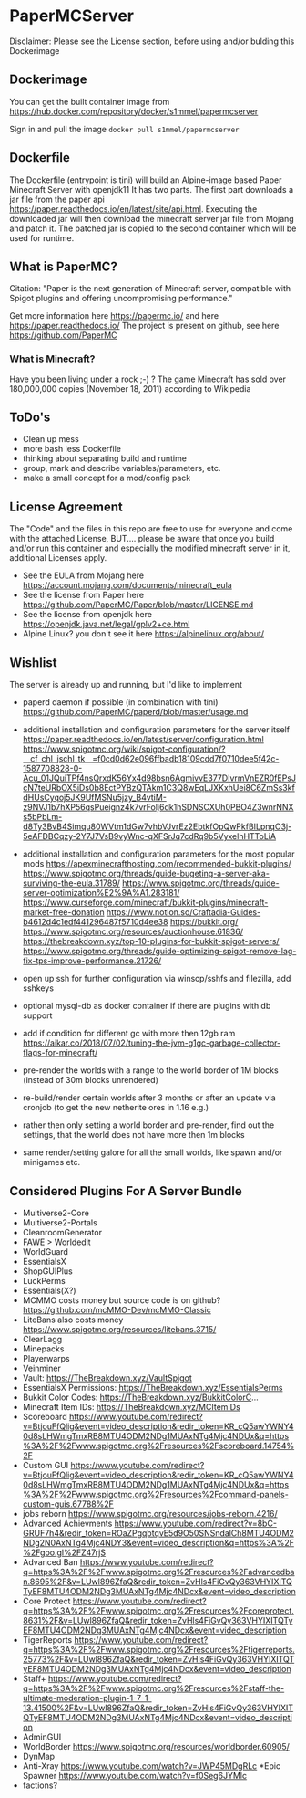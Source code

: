 # PaperMCServer

Disclaimer: Please see the License section, before using and/or bulding this Dockerimage

## Dockerimage 
You can get the built container image from
<https://hub.docker.com/repository/docker/s1mmel/papermcserver>

Sign in and pull the image
`docker pull s1mmel/papermcserver`

## Dockerfile

The Dockerfile (entrypoint is tini) will build an Alpine-image based Paper Minecraft Server with openjdk11
It has two parts. The first part downloads a jar file from the paper api 
<https://paper.readthedocs.io/en/latest/site/api.html>. Executing the downloaded jar will then download 
the minecraft server jar file from Mojang and patch it. The patched jar is copied to the second container which 
will be used for runtime.

## What is PaperMC?
Citation: "Paper is the next generation of Minecraft server, compatible with Spigot plugins and offering uncompromising performance."

Get more information here <https://papermc.io/> and here https://paper.readthedocs.io/
The project is present on github, see here <https://github.com/PaperMC>

### What is Minecraft?
Have you been living under a rock ;-) ? The game Minecraft has sold over 180,000,000 copies (November 18, 2011) according to Wikipedia

## ToDo's
* Clean up mess
* more bash less Dockerfile
* thinking about separating build and runtime
* group, mark and describe variables/parameters, etc.
* make a small concept for a mod/config pack 

## License Agreement
The "Code" and the files in this repo are free to use for everyone and come with the attached License, BUT....
please be aware that once you build and/or run this container and especially the modified minecraft server in it, additional Licenses apply.

* See the EULA from Mojang here <https://account.mojang.com/documents/minecraft_eula>
* See the license from Paper here <https://github.com/PaperMC/Paper/blob/master/LICENSE.md>
* See the license from openjdk here <https://openjdk.java.net/legal/gplv2+ce.html>
* Alpine Linux? you don't see it here <https://alpinelinux.org/about/>

## Wishlist

The server is already up and running, but I'd like to implement 

* paperd daemon if possible (in combination with tini) 
<https://github.com/PaperMC/paperd/blob/master/usage.md>

* additional installation and configuration parameters for the server itself 
<https://paper.readthedocs.io/en/latest/server/configuration.html>
<https://www.spigotmc.org/wiki/spigot-configuration/?__cf_chl_jschl_tk__=f0cd0d62e096ffbadb18109cdd7f0710dee5f42c-1587708828-0-Acu_01JQuiTPf4nsQrxdK56Yx4d98bsn6AgmivvE377DIvrmVnEZR0fEPsJcN7teURbOX5iDs0b8EctPYBzQTAkm1C3Q8wEqLJXKxhUei8C6ZmSs3kfdHUsCyqoj5JK9UfMSNu5jzy_B4vtiM-z9NVJ1b7hXP56qsPueignz4k7vrFolj6dk1hSDNSCXUh0PBO4Z3wnrNNXs5bPbLm-d8Ty3BvB4Simqu80WVtm1dGw7vhbVJvrEz2EbtkfOpQwPkfBILpnqO3j-5eAFDBCqzy-2Y7J7VsB9vyWnc-qXFSrJq7cdRq9b5VyxelhHTToLiA>

* additional installation and configuration parameters for the most popular mods
<https://apexminecrafthosting.com/recommended-bukkit-plugins/>
<https://www.spigotmc.org/threads/guide-bugeting-a-server-aka-surviving-the-eula.31789/>
<https://www.spigotmc.org/threads/guide-server-optimization%E2%9A%A1.283181/>
<https://www.curseforge.com/minecraft/bukkit-plugins/minecraft-market-free-donation>
<https://www.notion.so/Craftadia-Guides-b4612d4c1edf441296487f5710d4ee38>
<https://bukkit.org/>
<https://www.spigotmc.org/resources/auctionhouse.61836/>
<https://thebreakdown.xyz/top-10-plugins-for-bukkit-spigot-servers/>
<https://www.spigotmc.org/threads/guide-optimizing-spigot-remove-lag-fix-tps-improve-performance.21726/>

* open up ssh for further configuration via winscp/sshfs and filezilla, add sshkeys

* optional mysql-db as docker container if there are plugins with db support

* add if condition for different gc with more then 12gb ram https://aikar.co/2018/07/02/tuning-the-jvm-g1gc-garbage-collector-flags-for-minecraft/

* pre-render the worlds with a range to the world border of 1M blocks (instead of 30m blocks unrendered)

* re-build/render certain worlds after 3 months or after an update via cronjob (to get the new netherite ores in 1.16 e.g.)

* rather then only setting a world border and pre-render, find out the settings, that the world does not have more then 1m blocks

* same render/setting galore for all the small worlds, like spawn and/or minigames etc.

## Considered Plugins For A Server Bundle

* Multiverse2-Core
* Multiverse2-Portals
* CleanroomGenerator
* FAWE > Worldedit
* WorldGuard
* EssentialsX
* ShopGUIPlus
* LuckPerms
* Essentials(X?)
* MCMMO costs money but source code is on github? https://github.com/mcMMO-Dev/mcMMO-Classic
* LiteBans also costs money https://www.spigotmc.org/resources/litebans.3715/
* ClearLagg
* Minepacks
* Playerwarps
* Veinminer
* Vault: https://TheBreakdown.xyz/VaultSpigot
* EssentialsX Permissions: https://TheBreakdown.xyz/EssentialsPerms
* Bukkit Color Codes: https://TheBreakdown.xyz/BukkitColorC...
* Minecraft Item IDs: https://TheBreakdown.xyz/MCItemIDs
* Scoreboard https://www.youtube.com/redirect?v=BtjouFfQlig&event=video_description&redir_token=KR_cQ5awYWNY40d8sLHWmgTmxRB8MTU4ODM2NDg1MUAxNTg4Mjc4NDUx&q=https%3A%2F%2Fwww.spigotmc.org%2Fresources%2Fscoreboard.14754%2F
* Custom GUI https://www.youtube.com/redirect?v=BtjouFfQlig&event=video_description&redir_token=KR_cQ5awYWNY40d8sLHWmgTmxRB8MTU4ODM2NDg1MUAxNTg4Mjc4NDUx&q=https%3A%2F%2Fwww.spigotmc.org%2Fresources%2Fcommand-panels-custom-guis.67788%2F
* jobs reborn https://www.spigotmc.org/resources/jobs-reborn.4216/
* Advanced Achievments https://www.youtube.com/redirect?v=8bC-GRUF7h4&redir_token=ROaZPgqbtqvE5d9O50SNSndalCh8MTU4ODM2NDg2N0AxNTg4Mjc4NDY3&event=video_description&q=https%3A%2F%2Fgoo.gl%2FZ47rjS
* Advanced Ban https://www.youtube.com/redirect?q=https%3A%2F%2Fwww.spigotmc.org%2Fresources%2Fadvancedban.8695%2F&v=LUwl896ZfaQ&redir_token=ZvHls4FiGvQy363VHYIXITQTyEF8MTU4ODM2NDg3MUAxNTg4Mjc4NDcx&event=video_description
* Core Protect https://www.youtube.com/redirect?q=https%3A%2F%2Fwww.spigotmc.org%2Fresources%2Fcoreprotect.8631%2F&v=LUwl896ZfaQ&redir_token=ZvHls4FiGvQy363VHYIXITQTyEF8MTU4ODM2NDg3MUAxNTg4Mjc4NDcx&event=video_description
* TigerReports https://www.youtube.com/redirect?q=https%3A%2F%2Fwww.spigotmc.org%2Fresources%2Ftigerreports.25773%2F&v=LUwl896ZfaQ&redir_token=ZvHls4FiGvQy363VHYIXITQTyEF8MTU4ODM2NDg3MUAxNTg4Mjc4NDcx&event=video_description
* Staff+ https://www.youtube.com/redirect?q=https%3A%2F%2Fwww.spigotmc.org%2Fresources%2Fstaff-the-ultimate-moderation-plugin-1-7-1-13.41500%2F&v=LUwl896ZfaQ&redir_token=ZvHls4FiGvQy363VHYIXITQTyEF8MTU4ODM2NDg3MUAxNTg4Mjc4NDcx&event=video_description
* AdminGUI
* WorldBorder https://www.spigotmc.org/resources/worldborder.60905/
* DynMap
* Anti-Xray https://www.youtube.com/watch?v=JWP45MDgRLc
*Epic Spawner https://www.youtube.com/watch?v=f0Seg6JYMlc
* factions?
